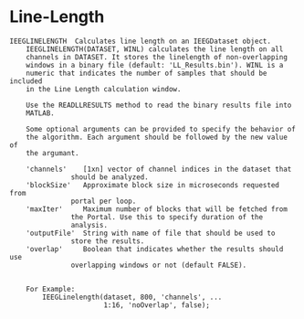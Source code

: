 Line-Length
===========

    IEEGLINELENGTH  Calculates line length on an IEEGDataset object.
        IEEGLINELENGTH(DATASET, WINL) calculates the line length on all
        channels in DATASET. It stores the linelength of non-overlapping
        windows in a binary file (default: 'LL_Results.bin'). WINL is a
        numeric that indicates the number of samples that should be included
        in the Line Length calculation window. 
  
        Use the READLLRESULTS method to read the binary results file into
        MATLAB.
  
        Some optional arguments can be provided to specify the behavior of
        the algorithm. Each argument should be followed by the new value of
        the argumant.
  
        'channels'    [1xn] vector of channel indices in the dataset that
                   should be analyzed.
        'blockSize'   Approximate block size in microseconds requested from
                   portal per loop. 
        'maxIter'     Maximum number of blocks that will be fetched from
                   the Portal. Use this to specify duration of the
                   analysis.
        'outputFile'  String with name of file that should be used to
                   store the results.
        'overlap'     Boolean that indicates whether the results should use
                   overlapping windows or not (default FALSE).
  
  
        For Example:
            IEEGLinelength(dataset, 800, 'channels', ...
                           1:16, 'noOverlap', false);
  
